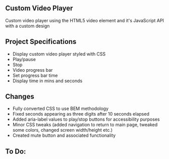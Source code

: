 ## Custom Video Player

Custom video player using the HTML5 video element and it's JavaScript API with a custom design

## Project Specifications

- Display custom video player styled with CSS
- Play/pause
- Stop
- Video progress bar
- Set progress bar time
- Display time in mins and seconds

## Changes 
- Fully converted CSS to use BEM methodology
- Fixed seconds appearing as three digits after 10 seconds elapsed
- Added aria-label values to play/stop buttons for accessibility purposes
- Minor CSS tweaks (added navigation to return to main page, tweaked some colors, changed screen width/height etc.)
- Created mute button and associated functionality

## To Do:
